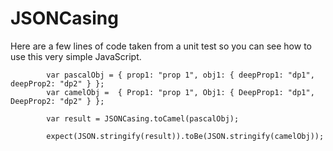 JSONCasing
==========

Here are a few lines of code taken from a unit test so you can see how to use this very simple JavaScript.

            var pascalObj = { prop1: "prop 1", obj1: { deepProp1: "dp1", deepProp2: "dp2" } };
            var camelObj =  { Prop1: "prop 1", Obj1: { DeepProp1: "dp1", DeepProp2: "dp2" } };
            
            var result = JSONCasing.toCamel(pascalObj);
            
            expect(JSON.stringify(result)).toBe(JSON.stringify(camelObj));
